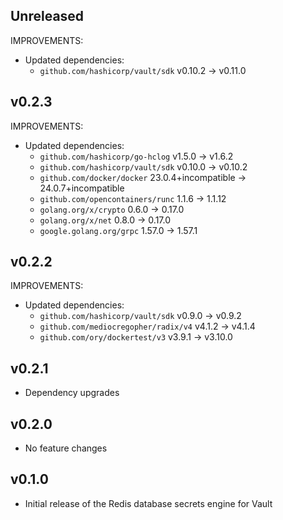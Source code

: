 ## Unreleased
IMPROVEMENTS:
* Updated dependencies:
   * `github.com/hashicorp/vault/sdk` v0.10.2 -> v0.11.0

## v0.2.3
IMPROVEMENTS:
* Updated dependencies:
   * `github.com/hashicorp/go-hclog` v1.5.0 -> v1.6.2
   * `github.com/hashicorp/vault/sdk` v0.10.0 -> v0.10.2
   * `github.com/docker/docker` 23.0.4+incompatible -> 24.0.7+incompatible
   * `github.com/opencontainers/runc` 1.1.6 -> 1.1.12
   * `golang.org/x/crypto` 0.6.0 -> 0.17.0
   * `golang.org/x/net` 0.8.0 -> 0.17.0
   * `google.golang.org/grpc` 1.57.0 -> 1.57.1


## v0.2.2
IMPROVEMENTS:
* Updated dependencies:
   * `github.com/hashicorp/vault/sdk` v0.9.0 -> v0.9.2
   * `github.com/mediocregopher/radix/v4` v4.1.2 -> v4.1.4
   * `github.com/ory/dockertest/v3` v3.9.1 -> v3.10.0

## v0.2.1
* Dependency upgrades

## v0.2.0
* No feature changes

## v0.1.0

* Initial release of the Redis database secrets engine for Vault
